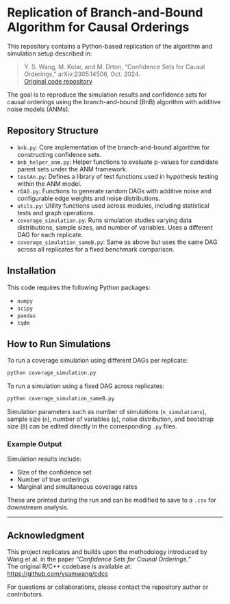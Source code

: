 # Replication of Branch-and-Bound Algorithm for Causal Orderings

This repository contains a Python-based replication of the algorithm and simulation setup described in:

> Y. S. Wang, M. Kolar, and M. Drton, “Confidence Sets for Causal Orderings,” arXiv:2305.14506, Oct. 2024.  
> [Original code repository](https://github.com/ysamwang/cdcs)

The goal is to reproduce the simulation results and confidence sets for causal orderings using the branch-and-bound (BnB) algorithm with additive noise models (ANMs).

## Repository Structure

- `bnb.py`: Core implementation of the branch-and-bound algorithm for constructing confidence sets.
- `bnb_helper_anm.py`: Helper functions to evaluate p-values for candidate parent sets under the ANM framework.
- `testAn.py`: Defines a library of test functions used in hypothesis testing within the ANM model.
- `rDAG.py`: Functions to generate random DAGs with additive noise and configurable edge weights and noise distributions.
- `utils.py`: Utility functions used across modules, including statistical tests and graph operations.
- `coverage_simulation.py`: Runs simulation studies varying data distributions, sample sizes, and number of variables. Uses a different DAG for each replicate.
- `coverage_simulation_sameB.py`: Same as above but uses the same DAG across all replicates for a fixed benchmark comparison.

## Installation

This code requires the following Python packages:

- `numpy`
- `scipy`
- `pandas`
- `tqdm`


## How to Run Simulations

To run a coverage simulation using different DAGs per replicate:

```bash
python coverage_simulation.py
```

To run a simulation using a fixed DAG across replicates:

```bash
python coverage_simulation_sameB.py
```

Simulation parameters such as number of simulations (`n_simulations`), sample size (`n`), number of variables (`p`), noise distribution, and bootstrap size (`B`) can be edited directly in the corresponding `.py` files.

### Example Output

Simulation results include:

- Size of the confidence set
- Number of true orderings
- Marginal and simultaneous coverage rates

These are printed during the run and can be modified to save to a `.csv` for downstream analysis.

---

## Acknowledgment

This project replicates and builds upon the methodology introduced by Wang et al. in the paper *“Confidence Sets for Causal Orderings.”*  
The original R/C++ codebase is available at: https://github.com/ysamwang/cdcs

For questions or collaborations, please contact the repository author or contributors.